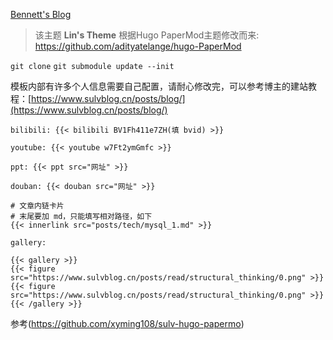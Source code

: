 [Bennett's Blog](https://bennett.hi-motor.site)

> 该主题 **Lin's Theme** 根据Hugo PaperMod主题修改而来: https://github.com/adityatelange/hugo-PaperMod

`git clone`
`git submodule update --init`


模板内部有许多个人信息需要自己配置，请耐心修改完，可以参考博主的建站教程：[https://www.sulvblog.cn/posts/blog/](https://www.sulvblog.cn/posts/blog/)



`bilibili: {{< bilibili BV1Fh411e7ZH(填 bvid) >}}`

`youtube: {{< youtube w7Ft2ymGmfc >}}`

`ppt: {{< ppt src="网址" >}}`

`douban: {{< douban src="网址" >}}`

```
# 文章内链卡片
# 末尾要加 md，只能填写相对路径，如下
{{< innerlink src="posts/tech/mysql_1.md" >}}
```

```
gallery:

{{< gallery >}}
{{< figure src="https://www.sulvblog.cn/posts/read/structural_thinking/0.png" >}}
{{< figure src="https://www.sulvblog.cn/posts/read/structural_thinking/0.png" >}}
{{< /gallery >}}
```

参考(https://github.com/xyming108/sulv-hugo-papermo)